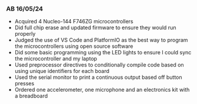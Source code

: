 ### AB 16/05/24
- Acquired 4 Nucleo-144 F746ZG microcontrollers
- Did full chip erase and updated firmware to ensure they would run properly
- Judged the use of VS Code and PlatformIO as the best way to program the microcontrollers using open source software
- Did some basic programming using the LED lights to ensure I could sync the microcontroller and my laptop
- Used preprocessor directives to conditionally compile code based on using unique identifiers for each board
- Used the serial monitor to print a continuous output based off button presses
- Ordered one accelerometer, one microphone and an electronics kit with a breadboard